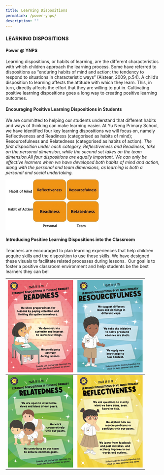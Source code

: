 ```yaml
---
title: Learning Dispositions
permalink: /power-ynps/
description: ""
---
```

### LEARNING DISPOSITIONS

#### Power @ YNPS

Learning dispositions, or habits of learning, are the different characteristics with which children approach the learning process. Some have referred to dispositions as “enduring habits of mind and action; the tendency to respond to situations in characteristic ways” (Aistear, 2009, p.54). A child’s disposition to learning affects the attitude with which they learn. This, in turn, directly affects the effort that they are willing to put in. Cultivating positive learning dispositions goes a long way to creating positive learning outcomes.

#### Encouraging Positive Learning Dispositions in Students

We are committed to helping our students understand that different habits and ways of thinking can make learning easier. At Yu Neng Primary School, we have identified four key learning dispositions we will focus on, namely Reflectiveness and Readiness (categorised as habits of mind); Resourcefulness and Relatedness (categorised as habits of action). <em>The first disposition under each category, Reflectiveness and Readiness, take on the personal dimension, while the second set takes on the team dimension.All four dispositions are equally important. We can only be effective learners when we have developed both habits of mind and action, along with the personal and team dimensions, as learning is both a personal and social undertaking.</em>

<img src="/images/5-768x417.jpg" style="width:60%"/>

#### Introducing Positive Learning Dispositions into the Classroom

Teachers are encouraged to plan learning experiences that help children acquire skills and the disposition to use those skills. We have designed these visuals to facilitate related processes during lessons. &nbsp;Our goal is to foster a positive classroom environment and help students be the best learners they can be!

| ![](/images/1-212x300.png) | ![](/images/2-212x300.png) |
| --- | --- | 
| ![](/images/3-212x300.png) | ![](/images/4-212x300.png) |
